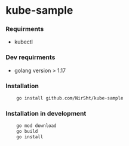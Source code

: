 # kube-sample

### Requirments

- kubectl

### Dev requirments

- golang version > 1.17

### Installation

```bash
    go install github.com/NirSht/kube-sample
```

### Installation in development

```bash
    go mod download
    go build
    go install
```

